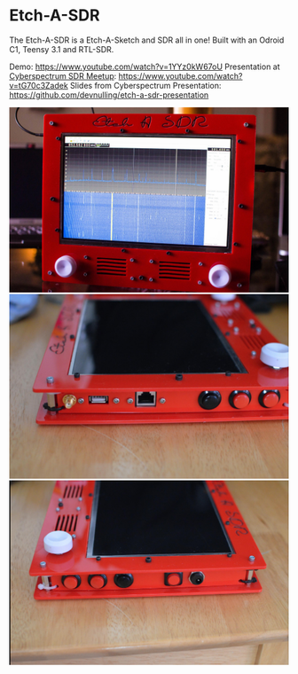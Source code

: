 # Etch-A-SDR

The Etch-A-SDR is a Etch-A-Sketch and SDR all in one! Built with an Odroid C1, Teensy 3.1 and RTL-SDR.

Demo: https://www.youtube.com/watch?v=1YYz0kW67oU
Presentation at [Cyberspectrum SDR Meetup](http://www.meetup.com/Cyberspectrum/): https://www.youtube.com/watch?v=tG70c3Zadek
Slides from Cyberspectrum Presentation: https://github.com/devnulling/etch-a-sdr-presentation

![etch-a-sdr](https://raw.githubusercontent.com/devnulling/etch-a-sdr/master/images/etch-a-sdr.jpg)
![etch-a-sdr](https://raw.githubusercontent.com/devnulling/etch-a-sdr/master/images/left_side.jpg)
![etch-a-sdr](https://raw.githubusercontent.com/devnulling/etch-a-sdr/master/images/right_side.jpg)
